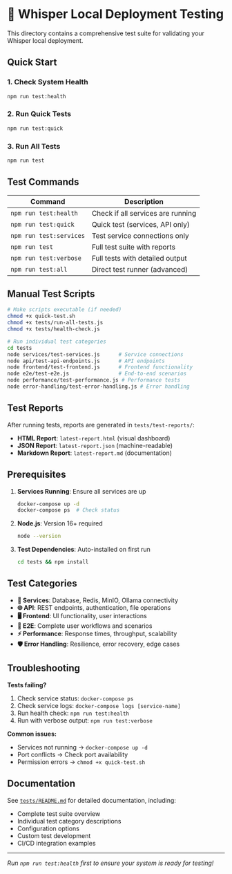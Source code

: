 # 🧪 Whisper Local Deployment Testing

This directory contains a comprehensive test suite for validating your Whisper local deployment.

## Quick Start

### 1. Check System Health
```bash
npm run test:health
```

### 2. Run Quick Tests
```bash
npm run test:quick
```

### 3. Run All Tests
```bash
npm run test
```

## Test Commands

| Command | Description |
|---------|-------------|
| `npm run test:health` | Check if all services are running |
| `npm run test:quick` | Quick test (services, API only) |
| `npm run test:services` | Test service connections only |
| `npm run test` | Full test suite with reports |
| `npm run test:verbose` | Full tests with detailed output |
| `npm run test:all` | Direct test runner (advanced) |

## Manual Test Scripts

```bash
# Make scripts executable (if needed)
chmod +x quick-test.sh
chmod +x tests/run-all-tests.js
chmod +x tests/health-check.js

# Run individual test categories
cd tests
node services/test-services.js      # Service connections
node api/test-api-endpoints.js      # API endpoints
node frontend/test-frontend.js      # Frontend functionality
node e2e/test-e2e.js                # End-to-end scenarios
node performance/test-performance.js # Performance tests
node error-handling/test-error-handling.js # Error handling
```

## Test Reports

After running tests, reports are generated in `tests/test-reports/`:
- **HTML Report**: `latest-report.html` (visual dashboard)
- **JSON Report**: `latest-report.json` (machine-readable)
- **Markdown Report**: `latest-report.md` (documentation)

## Prerequisites

1. **Services Running**: Ensure all services are up
   ```bash
   docker-compose up -d
   docker-compose ps  # Check status
   ```

2. **Node.js**: Version 16+ required
   ```bash
   node --version
   ```

3. **Test Dependencies**: Auto-installed on first run
   ```bash
   cd tests && npm install
   ```

## Test Categories

- **🔧 Services**: Database, Redis, MinIO, Ollama connectivity
- **🌐 API**: REST endpoints, authentication, file operations
- **🖥️ Frontend**: UI functionality, user interactions
- **🔄 E2E**: Complete user workflows and scenarios
- **⚡ Performance**: Response times, throughput, scalability
- **🛡️ Error Handling**: Resilience, error recovery, edge cases

## Troubleshooting

**Tests failing?**
1. Check service status: `docker-compose ps`
2. Check service logs: `docker-compose logs [service-name]`
3. Run health check: `npm run test:health`
4. Run with verbose output: `npm run test:verbose`

**Common issues:**
- Services not running → `docker-compose up -d`
- Port conflicts → Check port availability
- Permission errors → `chmod +x quick-test.sh`

## Documentation

See [`tests/README.md`](tests/README.md) for detailed documentation, including:
- Complete test suite overview
- Individual test category descriptions
- Configuration options
- Custom test development
- CI/CD integration examples

---

*Run `npm run test:health` first to ensure your system is ready for testing!*